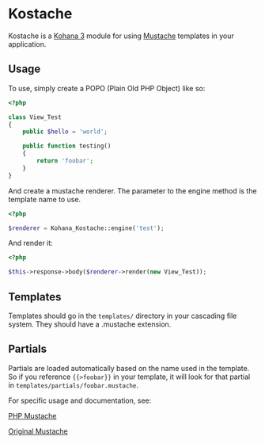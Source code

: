 # Kostache

Kostache is a [Kohana 3](https://github.com/kohana/kohana) module for using [Mustache](http://defunkt.github.com/mustache/) templates in your application.

## Usage

To use, simply create a POPO (Plain Old PHP Object) like so:

```php
<?php

class View_Test
{
	public $hello = 'world';

	public function testing()
	{
		return 'foobar';
	}
}
```

And create a mustache renderer. The parameter to the engine method is the template name to use.

```php
<?php

$renderer = Kohana_Kostache::engine('test');
```

And render it:

```php
<?php

$this->response->body($renderer->render(new View_Test));
```

## Templates

Templates should go in the `templates/` directory in your cascading file system. They should have a .mustache extension.

## Partials

Partials are loaded automatically based on the name used in the template. So if you reference `{{>foobar}}` in your template, it will look for that partial in `templates/partials/foobar.mustache`.

For specific usage and documentation, see:

[PHP Mustache](http://github.com/bobthecow/mustache.php)

[Original Mustache](http://defunkt.github.com/mustache/)
